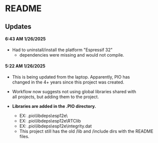 # README  
## Updates  
#### **6:43 AM 1/26/2025**  
- Had to uninstall/install the platform "Espressif 32"  
  - dependencies were missing and would not compile.  

#### **5:22 AM 1/26/2025**  
- This is being updated from the laptop. Apparently, PIO has  
  changed in the 4+ years since this project was created.  

- Workflow now suggests not using global libraries shared with  
  all projects, but adding them to the project.  

- **Libraries are added in the .PIO directory.**   
  - EX: .pio\libdeps\esp12e\
  - EX: .pio\libdeps\esp12e\RTClib
  - EX: .pio\libdeps\esp12e\integrity.dat
  - This project still has the old /lib and /include dirs with the README files.  